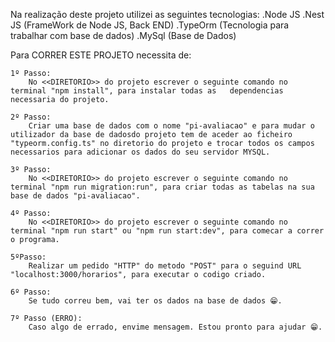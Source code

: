 Na realização deste projeto utilizei as seguintes tecnologias:
	.Node JS
	.Nest JS (FrameWork de Node JS, Back END)
	.TypeOrm (Tecnologia para trabalhar com base de dados)
	.MySql (Base de Dados)
	
Para CORRER ESTE PROJETO necessita de:
	
	1º Passo:
		No <<DIRETORIO>> do projeto escrever o seguinte comando no terminal "npm install", para instalar todas as 	dependencias necessaria do projeto.

	2º Passo:
		Criar uma base de dados com o nome "pi-avaliacao" e para mudar o utilizador da base de dadosdo projeto tem de aceder ao ficheiro "typeorm.config.ts" no diretorio do projeto e trocar todos os campos necessarios para adicionar os dados do seu servidor MYSQL.
		
	3º Passo:
		No <<DIRETORIO>> do projeto escrever o seguinte comando no terminal "npm run migration:run", para criar todas as tabelas na sua base de dados "pi-avaliacao".
	
	4º Passo:
		No <<DIRETORIO>> do projeto escrever o seguinte comando no terminal "npm run start" ou "npm run start:dev", para comecar a correr o programa.
	
	5ºPasso:
		Realizar um pedido "HTTP" do metodo "POST" para o seguind URL "localhost:3000/horarios", para executar o codigo criado.
	
	6º Passo:
		Se tudo correu bem, vai ter os dados na base de dados 😁.
		
	7º Passo (ERRO): 
		Caso algo de errado, envime mensagem. Estou pronto para ajudar 😁.
